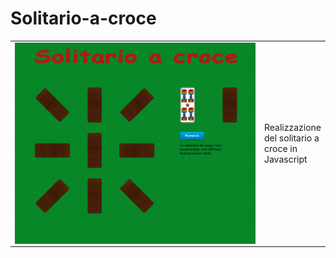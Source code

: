 # Solitario-a-croce
 
<table>
  <td width="600" align="center">
    <img src="/img/screen.PNG" height="fill" width="fill" align="center">
  </td>
  <td>
    Realizzazione del solitario a croce in Javascript
  </td>
</table>
